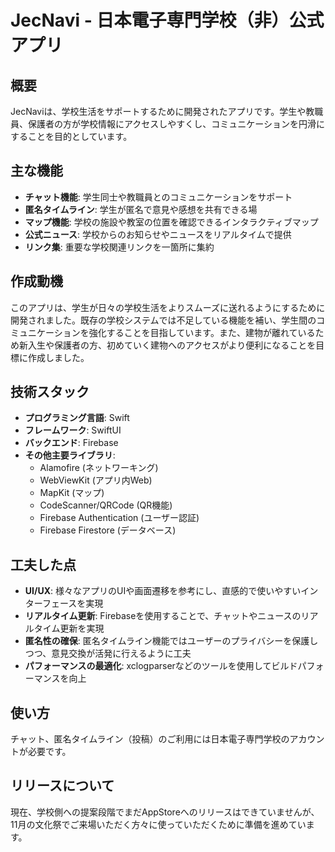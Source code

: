 # JecNavi - 日本電子専門学校（非）公式アプリ

## 概要

JecNaviは、学校生活をサポートするために開発されたアプリです。学生や教職員、保護者の方が学校情報にアクセスしやすくし、コミュニケーションを円滑にすることを目的としています。

## 主な機能

- **チャット機能**: 学生同士や教職員とのコミュニケーションをサポート
- **匿名タイムライン**: 学生が匿名で意見や感想を共有できる場
- **マップ機能**: 学校の施設や教室の位置を確認できるインタラクティブマップ
- **公式ニュース**: 学校からのお知らせやニュースをリアルタイムで提供
- **リンク集**: 重要な学校関連リンクを一箇所に集約

## 作成動機

このアプリは、学生が日々の学校生活をよりスムーズに送れるようにするために開発されました。既存の学校システムでは不足している機能を補い、学生間のコミュニケーションを強化することを目指しています。また、建物が離れているため新入生や保護者の方、初めていく建物へのアクセスがより便利になることを目標に作成しました。

## 技術スタック

- **プログラミング言語**: Swift
- **フレームワーク**: SwiftUI
- **バックエンド**: Firebase
- **その他主要ライブラリ**: 
  - Alamofire (ネットワーキング)
  - WebViewKit (アプリ内Web)
  - MapKit (マップ)
  - CodeScanner/QRCode (QR機能) 
  - Firebase Authentication (ユーザー認証)
  - Firebase Firestore (データベース)

## 工夫した点

- **UI/UX**: 様々なアプリのUIや画面遷移を参考にし、直感的で使いやすいインターフェースを実現
- **リアルタイム更新**: Firebaseを使用することで、チャットやニュースのリアルタイム更新を実現
- **匿名性の確保**: 匿名タイムライン機能ではユーザーのプライバシーを保護しつつ、意見交換が活発に行えるように工夫
- **パフォーマンスの最適化**: xclogparserなどのツールを使用してビルドパフォーマンスを向上

## 使い方

チャット、匿名タイムライン（投稿）のご利用には日本電子専門学校のアカウントが必要です。

## リリースについて
現在、学校側への提案段階でまだAppStoreへのリリースはできていませんが、11月の文化祭でご来場いただく方々に使っていただくために準備を進めています。

